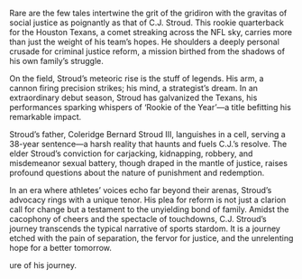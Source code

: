 Rare are the few tales intertwine the grit of the gridiron with the gravitas of social justice as poignantly as that of C.J. Stroud. This rookie quarterback for the Houston Texans, a comet streaking across the NFL sky, carries more than just the weight of his team’s hopes. He shoulders a deeply personal crusade for criminal justice reform, a mission birthed from the shadows of his own family’s struggle.

On the field, Stroud’s meteoric rise is the stuff of legends. His arm, a cannon firing precision strikes; his mind, a strategist’s dream. In an extraordinary debut season, Stroud has galvanized the Texans, his performances sparking whispers of ‘Rookie of the Year’—a title befitting his remarkable impact.

Stroud’s father, Coleridge Bernard Stroud III, languishes in a cell, serving a 38-year sentence—a harsh reality that haunts and fuels C.J.’s resolve. The elder Stroud’s conviction for carjacking, kidnapping, robbery, and misdemeanor sexual battery, though draped in the mantle of justice, raises profound questions about the nature of punishment and redemption.

In an era where athletes’ voices echo far beyond their arenas, Stroud’s advocacy rings with a unique tenor. His plea for reform is not just a clarion call for change but a testament to the unyielding bond of family. Amidst the cacophony of cheers and the spectacle of touchdowns, C.J. Stroud’s journey transcends the typical narrative of sports stardom. It is a journey etched with the pain of separation, the fervor for justice, and the unrelenting hope for a better tomorrow.

ure of his journey.